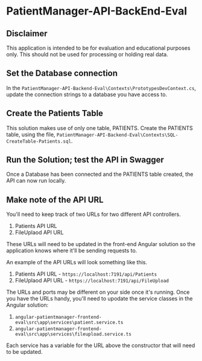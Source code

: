 # PatientManager-API-BackEnd-Eval

## Disclaimer
This application is intended to be for evaluation and educational purposes only.  This should not be used for processing or holding real data.

## Set the Database connection
In the `PatientManager-API-Backend-Eval\Contexts\PrototypesDevContext.cs`, update the connection strings to a database you have access to.

## Create the Patients Table
This solution makes use of only one table, PATIENTS.
Create the PATIENTS table, using the file, `PatientManager-API-Backend-Eval\Contexts\SQL-CreateTable-Patients.sql`.

## Run the Solution; test the API in Swagger
Once a Database has been connected and the PATIENTS table created, the API can now run locally.

## Make note of the API URL
You'll need to keep track of two URLs for two different API controllers.
1. Patients API URL
2. FileUplaod API URL

These URLs will need to be updated in the front-end Angular solution so the application knows where it'll be sending requests to.

An example of the API URLs will look something like this.
1. Patients API URL - `https://localhost:7191/api/Patients`
2. FileUplaod API URL - `https://localhost:7191/api/FileUpload`

The URLs and ports may be different on your side once it's running.  Once you have the URLs handy, you'll need to upodate the 
service classes in the Angular solution:
1. `angular-patientmanager-frontend-eval\src\app\services\patient.service.ts`
2. `angular-patientmanager-frontend-eval\src\app\services\fileupload.service.ts`

Each service has a variable for the URL above the constructor that will need to be updated.
